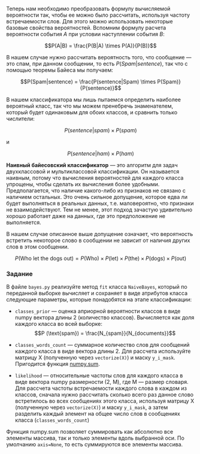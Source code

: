 Теперь нам необходимо преобразовать формулу вычисляемой вероятности так, чтобы ее можно 
было рассчитать, используя частоту встречаемости слов. Для этого можно использовать 
некоторые базовые свойства вероятностей. Вспомним формулу расчета вероятности события 
$A$ при условии наступлении события $B$:

$$P(A|B) = \frac{P(B|A) \times P(A)}{P(B)}$$

В нашем случае нужно рассчитать вероятность того, что сообщение&nbsp;— это спам, 
при данном сообщении, то есть $P(Spam|sentence)$, так что с помощью теоремы Байеса мы получаем:

$$P(Spam|sentence) = \frac{P(sentence|Spam) \times P(Spam)}{P(sentence)}$$

В нашем классификатора мы лишь пытаемся определить наиболее вероятный класс, так что мы 
можем пренебречь знаменателем, который будет одинаковым для обоих классов, и сравнить 
только числители:

$$P(sentence|spam) \times P(spam)$$

и

$$P(sentence|ham) \times P(ham)$$

**Наивный байесовский классификатор**&nbsp;— это алгоритм для задач двухклассовой и мультиклассовой
классификации. Он называется наивным, потому что вычисления вероятностей для каждого класса 
упрощены, чтобы сделать их вычисления более удобными. Предполагается, что наличие какого-либо 
из признаков не связано с наличием остальных. Это очень сильное допущение, которое едва ли 
будет выполняться в реальных данных, т.е. маловероятно, что признаки не взаимодействуют. Тем не 
менее, этот подход зачастую удивительно хорошо работает даже на данных, где это предположение не 
выполняется.

В нашем случае описанное выше допущение означает, что вероятность встретить некоторое слово 
в сообщении не зависит от наличия других слов в этом сообщении.

$$P(\text{Who let the dogs out}) = P(\text{Who}) \times P(\text{let}) \times P(\text{the}) \times P(\text{dogs}) \times P(\text{out})$$


### Задание

В файле `bayes.py` pеализуйте метод `fit` класса `NaiveBayes`, который по переданной выборке 
вычисляет и сохраняет в виде атрибутов класса следующие параметры, которые понадобятся на этапе 
классификации:
- `classes_prior`&nbsp;— оценка априорной вероятности классов в виде numpy вектора длины 2 
(количество классов). Вычисляется как доля каждого класса во всей выборке:
  $$P (\text{spam}) = \frac{N_{spam}}{N_{documents}}$$

- `classes_words_count`&nbsp;— суммарное количество слов для сообщений каждого класса в 
  виде вектора длины 2. Для рассчета используйте матрицу X (полученную через `vectorize(X)`) 
  и маску `y_i_mask`. Пригодится функция [numpy.sum](https://numpy.org/doc/stable/reference/generated/numpy.sum.html).
- `likelihood`&nbsp;— относительные частоты слов для каждого класса в виде вектора numpy 
  размерности (2, M), где M&nbsp;— размер словаря. Для рассчета частоты встречаемости каждого 
  слова в каждом из классов, сначала нужно рассчитать сколько всего раз данное слово встретилось 
  во всех сообщениях этого класса, используя матрицу X (полученную через `vectorize(X)`) и 
  маску `y_i_mask`, а затем разделить каждый элемент на общее число слов в сообщениях класса 
  (`classes_words_count`)
  
<div class="hint">
Функция numpy.sum позволяет суммировать как абсолютно все элементы массива, так и только 
элементы вдоль выбранной оси. По умолчанию <code>axis=None</code>, то есть суммируются все элементы массива.</div>